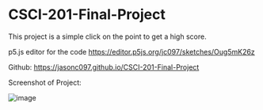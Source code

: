 # CSCI-201-Final-Project
This project is a simple click on the point to get a high score.

p5.js editor for the code
https://editor.p5js.org/jc097/sketches/Oug5mK26z

Github:
https://jasonc097.github.io/CSCI-201-Final-Project


Screenshot of Project:


![image](https://github.com/JasonC097/CSCI-201-Final-Project-/assets/152304975/4d39f177-dde3-4122-a3c2-b2c9c36db8f6)

